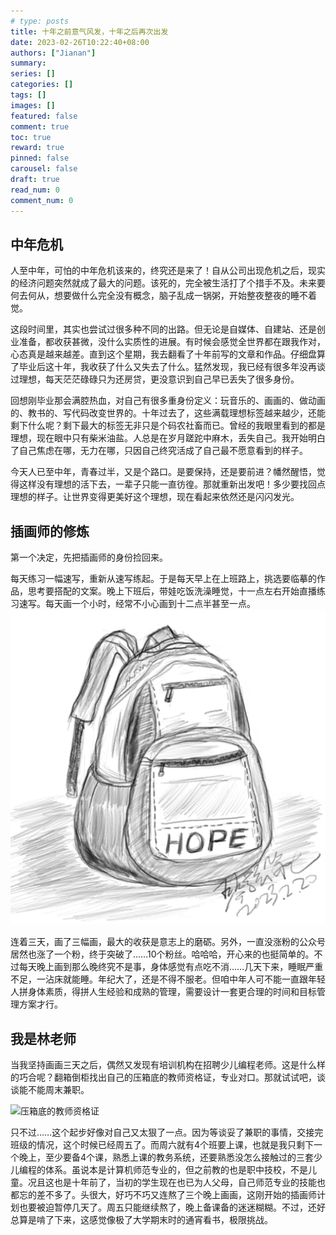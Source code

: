 ```yaml
---
# type: posts 
title: 十年之前意气风发，十年之后再次出发
date: 2023-02-26T10:22:40+08:00
authors: ["Jianan"]
summary: 
series: []
categories: []
tags: []
images: []
featured: false
comment: true
toc: true
reward: true
pinned: false
carousel: false
draft: true
read_num: 0
comment_num: 0 
---
```



## 中年危机

人至中年，可怕的中年危机该来的，终究还是来了！自从公司出现危机之后，现实的经济问题突然就成了最大的问题。该死的，完全被生活打了个措手不及。未来要何去何从，想要做什么完全没有概念，脑子乱成一锅粥，开始整夜整夜的睡不着觉。

这段时间里，其实也尝试过很多种不同的出路。但无论是自媒体、自建站、还是创业准备，都收获甚微，没什么实质性的进展。有时候会感觉全世界都在跟我作对，心态真是越来越差。直到这个星期，我去翻看了十年前写的文章和作品。仔细盘算了毕业后这十年，我收获了什么又失去了什么。猛然发现，我已经有很多年没再谈过理想，每天茫茫碌碌只为还房贷，更没意识到自己早已丢失了很多身份。

回想刚毕业那会满腔热血，对自己有很多重身份定义：玩音乐的、画画的、做动画的、教书的、写代码改变世界的。十年过去了，这些满载理想标签越来越少，还能剩下什么呢？剩下最大的标签无非只是个码农社畜而已。曾经的我眼里看到的都是理想，现在眼中只有柴米油盐。人总是在岁月蹉跎中麻木，丢失自己。我开始明白了自己焦虑在哪，无力在哪，只因自己终究活成了自己最不愿意看到的样子。

今天人已至中年，青春过半，又是个路口。是要保持，还是要前进？幡然醒悟，觉得这样没有理想的活下去，一辈子只能一直彷徨。那就重新出发吧！多少要找回点理想的样子。让世界变得更美好这个理想，现在看起来依然还是闪闪发光。

## 插画师的修炼

第一个决定，先把插画师的身份捡回来。

每天练习一幅速写，重新从速写练起。于是每天早上在上班路上，挑选要临摹的作品，思考要搭配的文案。晚上下班后，带娃吃饭洗澡睡觉，十一点左右开始直播练习速写。每天画一个小时，经常不小心画到十二点半甚至一点。
![把希望装背包里，重新出发](20230220-%E4%B9%A6%E5%8C%85.png)

连着三天，画了三幅画，最大的收获是意志上的磨砺。另外，一直没涨粉的公众号居然也涨了一个粉，终于突破了……10个粉丝。哈哈哈，开心来的也挺简单的。不过每天晚上画到那么晚终究不是事，身体感觉有点吃不消……几天下来，睡眠严重不足，一沾床就能睡。年纪大了，还是不得不服老。但咱中年人可不能一直跟年轻人拼身体素质，得拼人生经验和成熟的管理，需要设计一套更合理的时间和目标管理方案才行。

## 我是林老师

当我坚持画画三天之后，偶然又发现有培训机构在招聘少儿编程老师。这是什么样的巧合呢？翻箱倒柜找出自己的压箱底的教师资格证，专业对口。那就试试吧，谈谈能不能周末兼职。

![压箱底的教师资格证](%E6%95%99%E5%B8%88%E8%B5%84%E6%A0%BC%E8%AF%81.jpg)

只不过……这个起步好像对自己又太狠了一点。因为等谈妥了兼职的事情，交接完班级的情况，这个时候已经周五了。而周六就有4个班要上课，也就是我只剩下一个晚上，至少要备4个课，熟悉上课的教务系统，还要熟悉没怎么接触过的三套少儿编程的体系。虽说本是计算机师范专业的，但之前教的也是职中技校，不是儿童。况且这也是十年前了，当初的学生现在也已为人父母，自己师范专业的技能也都忘的差不多了。头很大，好巧不巧又连熬了三个晚上画画，这刚开始的插画师计划也要被迫暂停几天了。周五只能继续熬了，晚上备课备的迷迷糊糊。不过，还好总算是啃了下来，这感觉像极了大学期末时的通宵看书，极限挑战。




